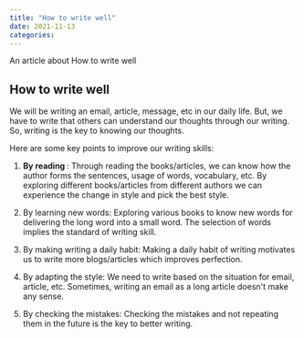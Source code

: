 ```yaml
---
title: "How to write well"
date: 2021-11-13
categories:
---
```


An article about How to write well

## How to write well

We will be writing an email, article, message, etc in our daily life. But, we have to write that others can understand our thoughts through our writing. So, writing is the key to knowing our thoughts.

Here are some key points to improve our writing skills:

1. <b>By reading </b>: Through reading the books/articles, we can know how the author forms the sentences, usage of words, vocabulary, etc. By exploring different books/articles from different authors we can experience the change in style and pick the best style.

2. By learning new words: Exploring various books to know new words for delivering the long word into a small word. The selection of words implies the standard of writing skill. 

3. By making writing a daily habit: Making a daily habit of writing motivates us to write more blogs/articles which improves perfection. 

4. By adapting the style: We need to write based on the situation for email, article, etc. Sometimes, writing an email as a long article doesn't make any sense.

5. By checking the mistakes: Checking the mistakes and not repeating them in the future is the key to better writing.